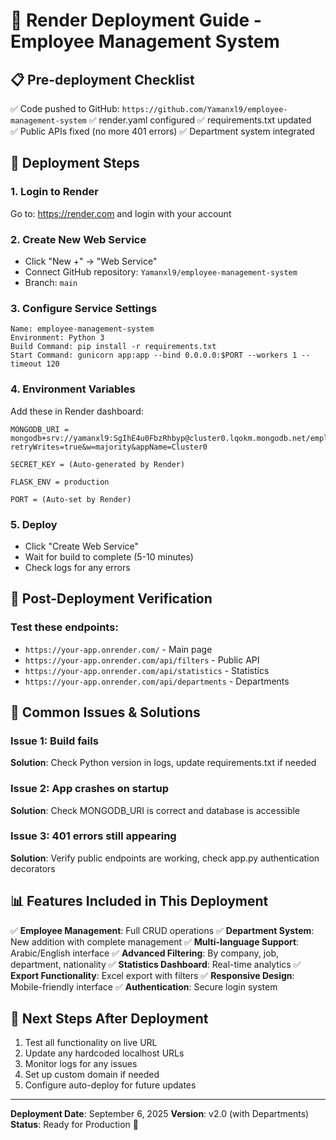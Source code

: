 # 🚀 Render Deployment Guide - Employee Management System

## 📋 Pre-deployment Checklist
✅ Code pushed to GitHub: `https://github.com/Yamanxl9/employee-management-system`
✅ render.yaml configured
✅ requirements.txt updated  
✅ Public APIs fixed (no more 401 errors)
✅ Department system integrated

## 🔗 Deployment Steps

### 1. **Login to Render**
Go to: https://render.com and login with your account

### 2. **Create New Web Service**
- Click "New +" → "Web Service"
- Connect GitHub repository: `Yamanxl9/employee-management-system`
- Branch: `main`

### 3. **Configure Service Settings**
```
Name: employee-management-system
Environment: Python 3
Build Command: pip install -r requirements.txt
Start Command: gunicorn app:app --bind 0.0.0.0:$PORT --workers 1 --timeout 120
```

### 4. **Environment Variables**
Add these in Render dashboard:

```
MONGODB_URI = mongodb+srv://yamanxl9:SgIhE4u0FbzRhbyp@cluster0.lqokm.mongodb.net/employee_management?retryWrites=true&w=majority&appName=Cluster0

SECRET_KEY = (Auto-generated by Render)

FLASK_ENV = production

PORT = (Auto-set by Render)
```

### 5. **Deploy**
- Click "Create Web Service"
- Wait for build to complete (5-10 minutes)
- Check logs for any errors

## 🔧 Post-Deployment Verification

### Test these endpoints:
- `https://your-app.onrender.com/` - Main page
- `https://your-app.onrender.com/api/filters` - Public API
- `https://your-app.onrender.com/api/statistics` - Statistics
- `https://your-app.onrender.com/api/departments` - Departments

## 🚨 Common Issues & Solutions

### Issue 1: Build fails
**Solution**: Check Python version in logs, update requirements.txt if needed

### Issue 2: App crashes on startup
**Solution**: Check MONGODB_URI is correct and database is accessible

### Issue 3: 401 errors still appearing
**Solution**: Verify public endpoints are working, check app.py authentication decorators

## 📊 Features Included in This Deployment

✅ **Employee Management**: Full CRUD operations
✅ **Department System**: New addition with complete management
✅ **Multi-language Support**: Arabic/English interface
✅ **Advanced Filtering**: By company, job, department, nationality
✅ **Statistics Dashboard**: Real-time analytics
✅ **Export Functionality**: Excel export with filters
✅ **Responsive Design**: Mobile-friendly interface
✅ **Authentication**: Secure login system

## 🎯 Next Steps After Deployment

1. Test all functionality on live URL
2. Update any hardcoded localhost URLs
3. Monitor logs for any issues
4. Set up custom domain if needed
5. Configure auto-deploy for future updates

---
**Deployment Date**: September 6, 2025
**Version**: v2.0 (with Departments)
**Status**: Ready for Production 🚀
